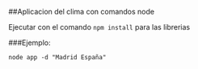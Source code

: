 
##Aplicacion del clima con comandos node

Ejecutar con el comando ```npm install``` para las librerias

###Ejemplo:
```
node app -d "Madrid España"
